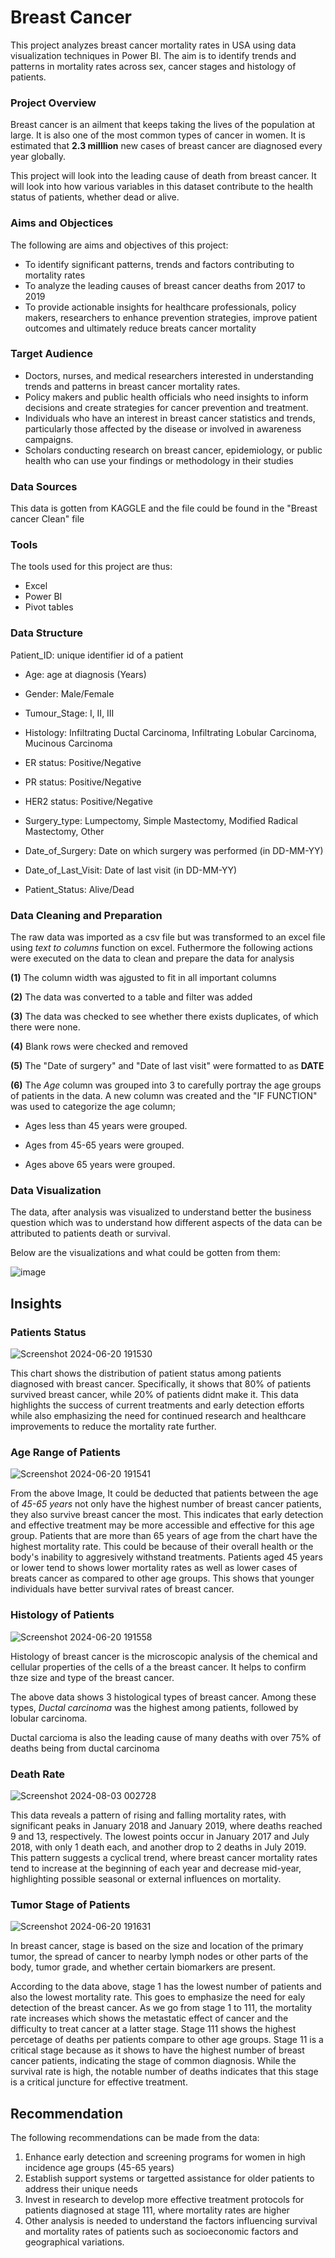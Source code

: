 # Breast Cancer
This project analyzes breast cancer mortality rates in USA using data visualization techniques in Power BI. The aim is to identify trends and patterns in mortality rates across sex, cancer stages and histology of patients.

### Project Overview
Breast cancer is an ailment that keeps taking the lives of the population at large. It is also one of the most common types of cancer in women. It is estimated that **2.3 milllion** new cases of breast cancer are diagnosed every year globally. 

This project will look into the leading cause of death from breast cancer. It will look into how various variables in this dataset contribute to the health status of patients, whether dead or alive. 

### Aims and Objectices
The following are aims and objectives of this project:

- To identify significant patterns, trends and factors contributing to mortality rates
- To analyze the leading causes of breast cancer deaths from 2017 to 2019
- To provide actionable insights for healthcare professionals, policy makers, researchers to enhance prevention strategies, improve patient outcomes and ultimately reduce breats cancer mortality


### Target Audience
- Doctors, nurses, and medical researchers interested in understanding trends and patterns in breast cancer mortality rates.
- Policy makers and public health officials who need insights to inform decisions and create strategies for cancer prevention and treatment.
- Individuals who have an interest in breast cancer statistics and trends, particularly those affected by the disease or involved in awareness campaigns.
- Scholars conducting research on breast cancer, epidemiology, or public health who can use your findings or methodology in their studies

 
### Data Sources
This data is gotten from KAGGLE and the file could be found in the "Breast cancer Clean" file 


### Tools
The tools used for this project are thus:

- Excel
- Power BI
- Pivot tables



### Data Structure
Patient_ID: unique identifier id of a patient

- Age: age at diagnosis (Years)

- Gender: Male/Female

- Tumour_Stage: I, II, III

- Histology: Infiltrating Ductal Carcinoma, Infiltrating Lobular Carcinoma, Mucinous Carcinoma

- ER status: Positive/Negative

- PR status: Positive/Negative

- HER2 status: Positive/Negative

- Surgery_type: Lumpectomy, Simple Mastectomy, Modified Radical Mastectomy, Other

- Date_of_Surgery: Date on which surgery was performed (in DD-MM-YY)

- Date_of_Last_Visit: Date of last visit (in DD-MM-YY) 

- Patient_Status: Alive/Dead 



### Data Cleaning and Preparation
The raw data was imported as a csv file but was transformed to an excel file  using *text to columns* function on excel. Futhermore the following actions were executed on the data to clean and prepare the data for analysis

**(1)** The column width was ajgusted to fit in all important columns

**(2)** The data was converted to a table and filter was added

**(3)** The data was checked to see whether there exists duplicates, of which there were none.

**(4)** Blank rows were checked and removed

**(5)** The "Date of surgery" and "Date of last visit" were formatted to as **DATE**

**(6)** The *Age* column was grouped into 3 to carefully portray the age groups of patients in the data. A new column was created and the "IF FUNCTION" was used to categorize the age column; 

- Ages less than 45 years were grouped. 

- Ages from 45-65 years were grouped.

- Ages above 65 years were grouped.



### Data Visualization
The data, after analysis was visualized to understand better the business question which was to understand how different aspects of the data can be attributed to patients death or survival. 

Below are the visualizations and what could be gotten from them:


![image](https://github.com/user-attachments/assets/2e130aaa-ed1f-4534-9dc4-985363dc9d4b)




## Insights

### Patients Status

![Screenshot 2024-06-20 191530](https://github.com/NStanley0524/Breast_Cancer_Power_BI/assets/169830658/2ff36891-4188-489d-b0c1-2f6219edeb6a)


This chart shows the distribution of patient status among patients diagnosed with breast cancer. Specifically, it shows that 80% of patients survived breast cancer, while 20% of patients didnt make it. This data highlights the success of current treatments and early detection efforts while also emphasizing the need for continued research and healthcare improvements to reduce the mortality rate further.


### Age Range of Patients

![Screenshot 2024-06-20 191541](https://github.com/NStanley0524/Breast_Cancer_Power_BI/assets/169830658/9f498ce5-57b7-4300-a37c-382c691e19bf)


From the above Image, It could be deducted that patients between the age of *45-65 years* not only have the highest number of breast cancer patients, they also survive breast cancer the most. This indicates that early detection and effective treatment may be more accessible and effective for this age group.
Patients that are more than 65 years of age from the chart have the highest mortality rate. This could be because of their overall health or the body's inability to aggresively withstand treatments.
Patients aged 45 years or lower tend to shows lower mortality rates as well as lower cases of breats cancer as compared to other age groups. This shows that younger individuals have better survival rates of breast cancer.


### Histology of Patients

![Screenshot 2024-06-20 191558](https://github.com/NStanley0524/Breast_Cancer_Power_BI/assets/169830658/abf9ba1d-ad4b-467b-bdd4-72e396ca3afb)


Histology of breast cancer is the microscopic analysis of the chemical and cellular properties of the cells of a the breast cancer. It helps to confirm thze size and type of the breast cancer.

The above data shows 3 histological types of breast cancer. Among these types, *Ductal carcinoma* was the highest among patients, followed by lobular carcinoma. 

Ductal carcioma is also the leading cause of many deaths with over 75% of deaths being from ductal carcinoma


### Death Rate

![Screenshot 2024-08-03 002728](https://github.com/user-attachments/assets/2e3b4c17-8ec0-4bb4-9e04-ce204ce9ae5c)



This data reveals a pattern of rising and falling mortality rates, with significant peaks in January 2018 and January 2019, where deaths reached 9 and 13, respectively. The lowest points occur in January 2017 and July 2018, with only 1 death each, and another drop to 2 deaths in July 2019. This pattern suggests a cyclical trend, where breast cancer mortality rates tend to increase at the beginning of each year and decrease mid-year, highlighting possible seasonal or external influences on mortality.


### Tumor Stage of Patients

![Screenshot 2024-06-20 191631](https://github.com/NStanley0524/Breast_Cancer_Power_BI/assets/169830658/f2c8d738-1208-4f94-98bd-aced6cec0022)


In breast cancer, stage is based on the size and location of the primary tumor, the spread of cancer to nearby lymph nodes or other parts of the body, tumor grade, and whether certain biomarkers are present. 

According to the data above, stage 1 has the lowest number of patients and also the lowest mortality rate. This goes to emphasize the need for ealy detection of the breast cancer. 
As we go from stage 1 to 111, the mortality rate increases which shows the metastatic effect of cancer and the difficulty to treat cancer at a latter stage. 
Stage 111 shows the highest percetage of deaths per patients compare to other age groups.
Stage 11 is a critical stage because as it shows to have the highest number of breast cancer patients, indicating the stage of common diagnosis. While the survival rate is high, the notable number of deaths indicates that this stage is a critical juncture for effective treatment. 



## Recommendation
The following recommendations can be made from the data:
1. Enhance early detection and screening programs for women in high incidence age groups (45-65 years)
2. Establish support systems or targetted assistance for older patients to address their unique needs
3. Invest in research to develop more effective treatment protocols for patients diagnosed at stage 111, where mortality rates are higher
4. Other analysis is needed to understand the factors influencing survival and mortality rates of patients such as socioeconomic factors and geographical variations.








